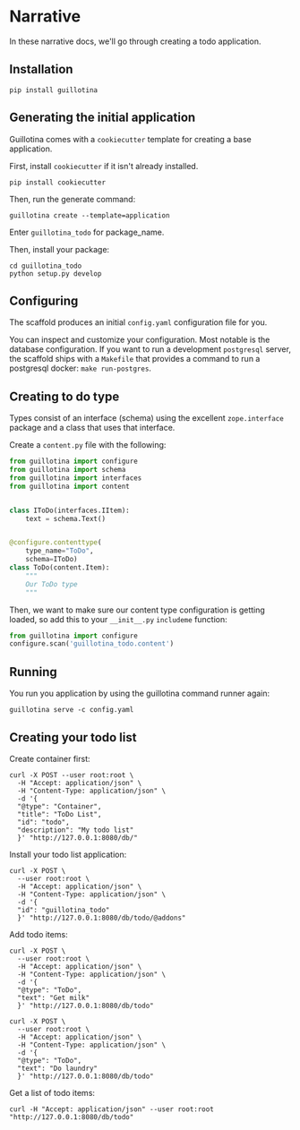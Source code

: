 # Narrative

In these narrative docs, we'll go through creating a todo application.


## Installation


```
pip install guillotina
```


## Generating the initial application

Guillotina comes with a `cookiecutter` template for creating a base application.

First, install `cookiecutter` if it isn't already installed.

```
pip install cookiecutter
```

Then, run the generate command:

```
guillotina create --template=application
```

Enter `guillotina_todo` for package_name.

Then, install your package:

```
cd guillotina_todo
python setup.py develop
```

## Configuring

The scaffold produces an initial `config.yaml` configuration file for you.

You can inspect and customize your configuration. Most notable is the database
configuration. If you want to run a development `postgresql` server, the
scaffold ships with a `Makefile` that provides a command to run a postgresql
docker: `make run-postgres`.


## Creating to do type

Types consist of an interface (schema) using the excellent `zope.interface` package
and a class that uses that interface.

Create a `content.py` file with the following:

```python
from guillotina import configure
from guillotina import schema
from guillotina import interfaces
from guillotina import content


class IToDo(interfaces.IItem):
    text = schema.Text()


@configure.contenttype(
    type_name="ToDo",
    schema=IToDo)
class ToDo(content.Item):
    """
    Our ToDo type
    """
```

Then, we want to make sure our content type configuration is getting loaded,
so add this to your `__init__.py` `includeme` function:

```python
from guillotina import configure
configure.scan('guillotina_todo.content')
```

## Running

You run you application by using the guillotina command runner again:

```
guillotina serve -c config.yaml
```


## Creating your todo list

Create container first:

```
curl -X POST --user root:root \
  -H "Accept: application/json" \
  -H "Content-Type: application/json" \
  -d '{
  "@type": "Container",
  "title": "ToDo List",
  "id": "todo",
  "description": "My todo list"
  }' "http://127.0.0.1:8080/db/"
```


Install your todo list application:

```
curl -X POST \
  --user root:root \
  -H "Accept: application/json" \
  -H "Content-Type: application/json" \
  -d '{
  "id": "guillotina_todo"
  }' "http://127.0.0.1:8080/db/todo/@addons"
```


Add todo items:

```
curl -X POST \
  --user root:root \
  -H "Accept: application/json" \
  -H "Content-Type: application/json" \
  -d '{
  "@type": "ToDo",
  "text": "Get milk"
  }' "http://127.0.0.1:8080/db/todo"
```

```
curl -X POST \
  --user root:root \
  -H "Accept: application/json" \
  -H "Content-Type: application/json" \
  -d '{
  "@type": "ToDo",
  "text": "Do laundry"
  }' "http://127.0.0.1:8080/db/todo"
```


Get a list of todo items:

```
curl -H "Accept: application/json" --user root:root "http://127.0.0.1:8080/db/todo"
```
